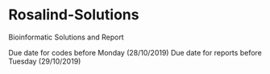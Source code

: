 # Rosalind-Solutions
Bioinformatic Solutions and Report 

Due date for codes before Monday (28/10/2019)
Due date for reports before Tuesday (29/10/2019)
